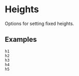 # Heights

Options for setting fixed heights.

## Examples

<div class="pa3 ba b--gray-300">
    <div class="cols">
        <div class="col w-1/5">
            <div>
                <div class="h1 bg-gray"></div>
                <code class="mt1 clipboard">h1</code>
            </div>
        </div>
        <div class="col w-1/5">
            <div>
                <div class="h2 bg-gray"></div>
                <code class="mt1 clipboard">h2</code>
            </div>
        </div>
        <div class="col w-1/5">
            <div>
                <div class="h3 bg-gray"></div>
                <code class="mt1 clipboard">h3</code>
            </div>
        </div>
        <div class="col w-1/5">
            <div>
                <div class="h4 bg-gray"></div>
                <code class="mt1 clipboard">h4</code>
            </div>
        </div>
        <div class="col w-1/5">
            <div>
                <div class="h5 bg-gray"></div>
                <code class="mt1 clipboard">h5</code>
            </div>
        </div>
    </div>
</div>